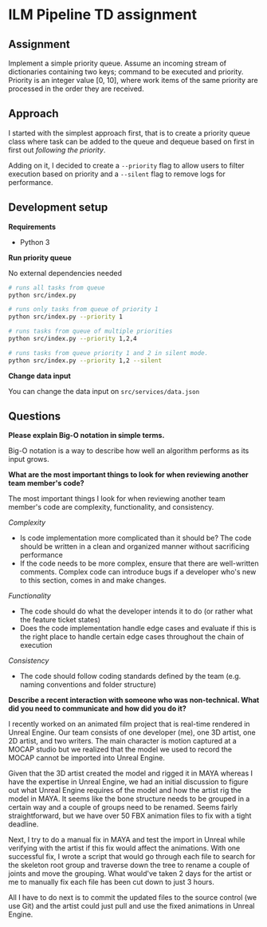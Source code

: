 # ILM Pipeline TD assignment

## Assignment

Implement a simple priority queue. Assume an incoming stream of dictionaries containing two keys; command to be executed and priority. Priority is an integer value [0, 10], where work items of the same priority are processed in the order they are received.

## Approach

I started with the simplest approach first, that is to create a priority queue class where task can be added to the queue and dequeue based on first in first out *following the priority*.

Adding on it, I decided to create a `--priority` flag to allow users to filter execution based on priority and a `--silent` flag to remove logs for performance.

## Development setup

**Requirements**

- Python 3

**Run priority queue**

No external dependencies needed

```bash
# runs all tasks from queue
python src/index.py

# runs only tasks from queue of priority 1
python src/index.py --priority 1

# runs tasks from queue of multiple priorities
python src/index.py --priority 1,2,4

# runs tasks from queue priority 1 and 2 in silent mode.
python src/index.py --priority 1,2 --silent
```

**Change data input**

You can change the data input on `src/services/data.json`


## Questions

**Please explain Big-O notation in simple terms.**

Big-O notation is a way to describe how well an algorithm performs as its input grows.

**What are the most important things to look for when reviewing another team member's code?**

The most important things I look for when reviewing another team member's code are complexity, functionality, and consistency.

*Complexity*
- Is code implementation more complicated than it should be? The code should be written in a clean and organized manner without sacrificing performance
- If the code needs to be more complex, ensure that there are well-written comments. Complex code can introduce bugs if a developer who's new to this section, comes in and make changes.

*Functionality*
- The code should do what the developer intends it to do (or rather what the feature ticket states)
- Does the code implementation handle edge cases and evaluate if this is the right place to handle certain edge cases throughout the chain of execution

*Consistency*
- The code should follow coding standards defined by the team (e.g. naming conventions and folder structure)

**Describe a recent interaction with someone who was non-technical. What did you need to communicate and how did you do it?**

I recently worked on an animated film project that is real-time rendered in Unreal Engine. Our team consists of one developer (me), one 3D artist, one 2D artist, and two writers. The main character is motion captured at a MOCAP studio but we realized that the model we used to record the MOCAP cannot be imported into Unreal Engine.

Given that the 3D artist created the model and rigged it in MAYA whereas I have the expertise in Unreal Engine, we had an initial discussion to figure out what Unreal Engine requires of the model and how the artist rig the model in MAYA. It seems like the bone structure needs to be grouped in a certain way and a couple of groups need to be renamed. Seems fairly straightforward, but we have over 50 FBX animation files to fix with a tight deadline.

Next, I try to do a manual fix in MAYA and test the import in Unreal while verifying with the artist if this fix would affect the animations. With one successful fix, I wrote a script that would go through each file to search for the skeleton root group and traverse down the tree to rename a couple of joints and move the grouping. What would've taken 2 days for the artist or me to manually fix each file has been cut down to just 3 hours.

All I have to do next is to commit the updated files to the source control (we use Git) and the artist could just pull and use the fixed animations in Unreal Engine.
